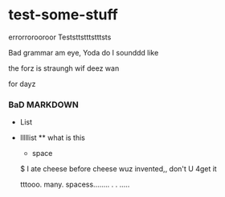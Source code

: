 # test-some-stuff

errorrorooroor
Teststtstttstttsts

Bad grammar am eye, Yoda do I sounddd like

the forz is straungh wif deez wan

for dayz

### BaD MARKDOWN

- List
* lllllist
** what is this

  - space
  
  $
  I ate cheese before cheese wuz invented,, don't U 4get it 

     tttooo. many.          spacess........    . . ..... 
